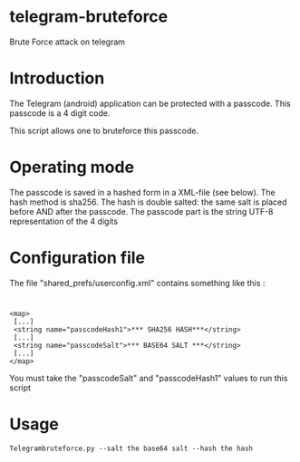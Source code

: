 # telegram-bruteforce
Brute Force attack on telegram

# Introduction
The Telegram (android) application can be protected with a passcode. This passcode is a 4 digit code.

This script allows one to bruteforce this passcode.

# Operating mode
The passcode is saved in a hashed form in a XML-file (see below). The hash method is sha256. The hash is double salted: the same salt is placed before AND after the passcode. The passcode part is the string UTF-8 representation of the 4 digits

# Configuration file
The file "shared_prefs/userconfig.xml" contains something like this :
# 
    <map>
     [...]
     <string name="passcodeHash1">*** SHA256 HASH***</string>
     [...]
     <string name="passcodeSalt">*** BASE64 SALT ***</string>
     [...]
    </map>

You must take the "passcodeSalt" and "passcodeHash1" values to run this script

# Usage
    Telegrambruteforce.py --salt the base64 salt --hash the hash
